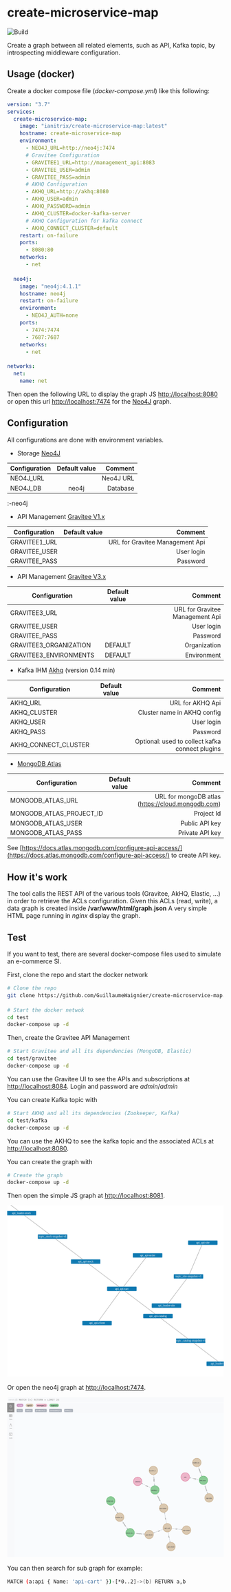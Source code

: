 # create-microservice-map

![Build](https://github.com/GuillaumeWaignier/create-microservice-map/workflows/Build/badge.svg)


Create a graph between all related elements, such as API, Kafka topic, by introspecting middleware configuration.

## Usage (docker)

Create a docker compose file (*docker-compose.yml*) like this following:

```yaml
version: "3.7"
services:
  create-microservice-map:
    image: "ianitrix/create-microservice-map:latest"
    hostname: create-microservice-map
    environment:
      - NEO4J_URL=http://neo4j:7474
      # Gravitee Configuration
      - GRAVITEE1_URL=http://management_api:8083
      - GRAVITEE_USER=admin
      - GRAVITEE_PASS=admin
      # AKHQ Configuration
      - AKHQ_URL=http://akhq:8080
      - AKHQ_USER=admin
      - AKHQ_PASSWORD=admin
      - AKHQ_CLUSTER=docker-kafka-server
      # AKHQ Configuration for kafka connect
      - AKHQ_CONNECT_CLUSTER=default
    restart: on-failure
    ports:
      - 8080:80
    networks:
      - net

  neo4j:
    image: "neo4j:4.1.1"
    hostname: neo4j
    restart: on-failure
    environment:
      - NEO4J_AUTH=none
    ports:
      - 7474:7474
      - 7687:7687
    networks:
      - net

networks:
  net:
    name: net    
```

Then open the following URL to display the graph JS [http://localhost:8080](http://localhost:8080)
or open this url [http://localhost:7474](http://localhost:7474) for the [Neo4J](https://neo4j.com) graph.




## Configuration

All configurations are done with environment variables.

* Storage [Neo4J](https://neo4j.com)

| Configuration      | Default value | Comment  |
| ------------------ |:-------------:| -----:|
|  NEO4J_URL         |               | Neo4J URL|
|  NEO4J_DB          |  neo4j        | Database   |


:-neo4j

* API Management [Gravitee V1.x](https://www.gravitee.io/)

| Configuration      | Default value | Comment  |
| ------------------ |:-------------:| -----:|
|  GRAVITEE1_URL     |               | URL for Gravitee Management Api |
|  GRAVITEE_USER     |               | User login   |
|  GRAVITEE_PASS     |               | Password |

* API Management [Gravitee V3.x](https://www.gravitee.io/)

| Configuration      | Default value | Comment  |
| ------------------ |:-------------:| -----:|
|  GRAVITEE3_URL     |               | URL for Gravitee Management Api |
|  GRAVITEE_USER     |               | User login   |
|  GRAVITEE_PASS     |               | Password |
|  GRAVITEE3_ORGANIZATION    | DEFAULT       | Organization |
|  GRAVITEE3_ENVIRONMENTS    | DEFAULT       | Environment |

* Kafka IHM [Akhq](https://akhq.io/) (version 0.14 min)

| Configuration | Default value | Comment  |
| ------------- |:-------------:| -----:|
|  AKHQ_URL     |               | URL for AKHQ Api |
|  AKHQ_CLUSTER |               | Cluster name in AKHQ config |
|  AKHQ_USER    |               | User login   |
|  AKHQ_PASS    |               | Password |
|  AKHQ_CONNECT_CLUSTER    |               | Optional: used to collect kafka connect plugins |


* [MongoDB Atlas](https://cloud.mongodb.com)

| Configuration | Default value | Comment  |
| ------------- |:-------------:| -----:|
|  MONGODB_ATLAS_URL     |               | URL for mongoDB atlas (https://cloud.mongodb.com) |
|  MONGODB_ATLAS_PROJECT_ID |               | Project Id |
|  MONGODB_ATLAS_USER    |               | Public API key   |
|  MONGODB_ATLAS_PASS    |               | Private API key |

See [https://docs.atlas.mongodb.com/configure-api-access/](https://docs.atlas.mongodb.com/configure-api-access/) to create API key.

## How it's work

The tool calls the REST API of the various tools (Gravitee, AkHQ, Elastic, ...) in order to retrieve the ACLs configuration.
Given this ACLs (read, write), a data graph is created inside __/var/www/html/graph.json__
A very simple HTML page running in *nginx* display the graph. 

## Test

If you want to test, there are several docker-compose files used to simulate an e-commerce SI.

First, clone the repo and start the docker network

```bash
# Clone the repo
git clone https://github.com/GuillaumeWaignier/create-microservice-map.git

# Start the docker netwok
cd test
docker-compose up -d
```

Then, create the Gravitee API Management

```bash
# Start Gravitee and all its dependencies (MongoDB, Elastic)
cd test/gravitee
docker-compose up -d
```

You can use the Gravitee UI to see the APIs and subscriptions at [http://localhost:8084](http://localhost:8084).
Login and password are *admin*/*admin*

You can create Kafka topic with
```bash
# Start AKHQ and all its dependencies (Zookeeper, Kafka)
cd test/kafka
docker-compose up -d
```

You can use the AKHQ to see the kafka topic and the associated ACLs at [http://localhost:8080](http://localhost:8080).

You can create the graph with

```bash
# Create the graph
docker-compose up -d
```

Then open the simple JS graph at [http://localhost:8081](http://localhost:8081).

![Graphe](./graph.png)

Or open the neo4j graph at [http://localhost:7474](http://localhost:7474).

![Graphe](./neo4j.png)

You can then search for sub graph for example:

```bash
MATCH (a:api { Name: 'api-cart' })-[*0..2]->(b) RETURN a,b
```
